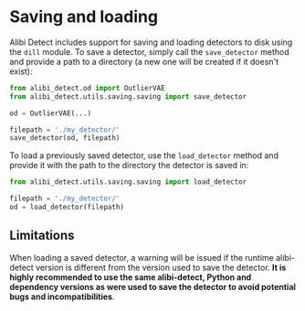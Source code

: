 # Saving and loading

Alibi Detect includes support for saving and loading detectors to disk using the `dill` module. To 
save a detector, simply call the `save_detector` method and provide a path to a directory (a new
one will be created if it doesn't exist):

```python
from alibi_detect.od import OutlierVAE
from alibi_detect.utils.saving.saving import save_detector

od = OutlierVAE(...)

filepath = './my_detector/'
save_detector(od, filepath)
```

To load a previously saved detector, use the `load_detector` method and provide it with the
path to the directory the detector is saved in:

```python
from alibi_detect.utils.saving.saving import load_detector

filepath = './my_detector/'
od = load_detector(filepath)
```

## Limitations
When loading a saved detector, a warning will be issued if the runtime alibi-detect version is 
different from the version used to save the detector. **It is highly recommended to use the same 
alibi-detect, Python and dependency versions as were used to save the detector to avoid potential 
bugs and incompatibilities**.